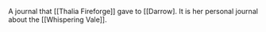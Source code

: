 A journal that [[Thalia Fireforge]] gave to [[Darrow]. It is her personal journal about the [[Whispering Vale]].